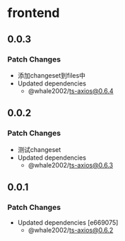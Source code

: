 # frontend

## 0.0.3

### Patch Changes

- 添加changeset到files中
- Updated dependencies
  - @whale2002/ts-axios@0.6.4

## 0.0.2

### Patch Changes

- 测试changeset
- Updated dependencies
  - @whale2002/ts-axios@0.6.3

## 0.0.1

### Patch Changes

- Updated dependencies [e669075]
  - @whale2002/ts-axios@0.6.2
